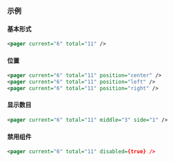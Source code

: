 ### 示例
#### 基本形式

<div class="m-example" id="j-example1"></div>

```xml
<pager current="6" total="11" />
```

#### 位置

<div class="m-example" id="j-example2"></div>

```xml
<pager current="6" total="11" position="center" />
<pager current="6" total="11" position="left" />
<pager current="6" total="11" position="right" />
```

#### 显示数目

<div class="m-example" id="j-example3"></div>

```xml
<pager current="6" total="11" middle="3" side="1" />
```

#### 禁用组件

<div class="m-example" id="j-example4"></div>

```xml
<pager current="6" total="11" disabled={true} />
```